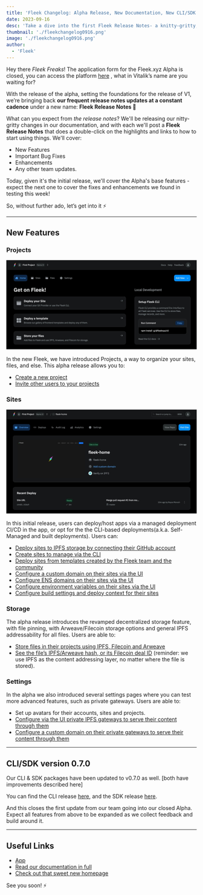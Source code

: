 ```yaml
---
title: 'Fleek Changelog: Alpha Release, New Documentation, New CLI/SDK Version'
date: 2023-09-16
desc: 'Take a dive into the first Fleek Release Notes- a knitty-gritty, regular release notes covering Features, Fixes, and Improvements'
thumbnail: './fleekchangelog0916.png'
image: './fleekchangelog0916.png'
author:
  - 'Fleek'
---
```


Hey there _Fleek Freaks_! The application form for the Fleek.xyz Alpha is closed, you can access the platform [here](https://app.fleek.xz) , what in Vitalik’s name are you waiting for?

With the release of the alpha, setting the foundations for the release of V1, we’re bringing back **our frequent release notes updates at a constant cadence** under a new name: **Fleek Release Notes 📔**

What can you expect from _the release notes_? We'll be releasing our nitty-gritty changes in our documentation, and with each we'll post a **Fleek Release Notes** that does a double-click on the highlights and links to how to start using things. We'll cover:

- New Features
- Important Bug Fixes
- Enhancements
- Any other team updates.

Today, given it's the initial release, we'll cover the Alpha's base features - expect the next one to cover the fixes and enhancements we found in testing this week!

So, without further ado, let’s get into it ⚡

---

## New Features

### Projects

![](./Homepage-alpha.png)

In the new Fleek, we have introduced Projects, a way to organize your sites, files, and else. This alpha release allows you to:

- [Create a new project](https://fleek.xyz/docs/platform/projects/#creating-a-new-project)
- [Invite other users to your projects](https://fleek.xyz/docs/platform/projects/#inviting-a-new-user)

### Sites

![](./sites-alpha.png)

In this initial release, users can deploy/host apps via a managed deployment CI/CD in the app, or opt for the the CLI-based deployments(a.k.a. Self-Managed and built deployments). Users can:

- [Deploy sites to IPFS storage by connecting their GitHub account](/docs/cli/sites/)
- [Create sites to manage via the CLI](https://fleek.xyz/docs/cli/sites/)
- [Deploy sites from templates created by the Fleek team and the community](https://fleek.xyz/docs/platform/)
- [Configure a custom domain on their sites via the UI](https://fleek.xyz/docs/platform/domains/)
- [Configure ENS domains on their sites via the UI](https://fleek.xyz/docs/platform/domains/)
- [Configure environment variables on their sites via the UI](https://fleek.xyz/docs/platform/deployments/)
- [Configure build settings and deploy context for their sites](https://fleek.xyz/docs/platform/deployments/)

### Storage

The alpha release introduces the revamped decentralized storage feature, with file pinning, with Arweave/Filecoin storage options and general IPFS addressability for all files. Users are able to:

- [Store files in their projects using IPFS, Filecoin and Arweave](https://fleek.xyz/docs/platform/storage/)
- [See the file’s IPFS/Arweave hash, or its Filecoin deal ID](https://fleek.xyz/docs/platform/storage/) (reminder: we use IPFS as the content addressing layer, no matter where the file is stored).

### Settings

In the alpha we also introduced several settings pages where you can test more advanced features, such as private gateways. Users are able to:

- Set up avatars for their accounts, sites and projects.
- [Configure via the UI private IPFS gateways to serve their content through them](https://fleek.xyz/docs/platform/gateways/)
- [Configure a custom domain on their private gateways to serve their content through them](https://fleek.xyz/docs/platform/domains/)

---

## CLI/SDK version 0.7.0

Our CLI & SDK packages have been updated to v0.7.0 as well. [both have improvements described here]

You can find the CLI release [here](https://www.npmjs.com/package/@fleek-platform/cli), and the SDK release [here](https://www.npmjs.com/package/@fleek-platform/sdk).

And this closes the first update from our team going into our closed Alpha. Expect all features from above to be expanded as we collect feedback and build around it.

---

## Useful Links

- [App](https://app.fleek.xyz)
- [Read our documentation in full](http://fleek.xyz/docs/)
- [Check out that sweet new homepage](http://fleek.xyz/)

See you soon! ⚡
